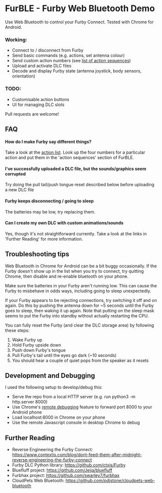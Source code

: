# FurBLE - Furby Web Bluetooth Demo
Use Web Bluetooth to control your Furby Connect. Tested with Chrome for Android.

### Working:
- Connect to / disconnect from Furby
- Send basic commands (e.g. actions, set antenna colour)
- Send custom action numbers (see [list of action sequences](https://github.com/Jeija/bluefluff/blob/master/doc/actions.md))
- Upload and activate DLC files
- Decode and display Furby state (antenna joystick, body sensors, orientation)

### TODO:
- Customisable action buttons
- UI for managing DLC slots

Pull requests are welcome!

## FAQ

#### How do I make Furby say different things?
Take a look at the [action list](https://github.com/Jeija/bluefluff/blob/master/doc/actions.md#list). Look up the four numbers for a particular action and put them in the 'action sequences' section of FurBLE.

#### I've successfully uploaded a DLC file, but the sounds/graphics seem corrupted
Try doing the pull tail/push tongue reset described below before uploading a new DLC file

#### Furby keeps disconnecting / going to sleep
The batteries may be low, try replacing them.

#### Can I create my own DLC with custom animations/sounds
Yes, though it's not straightforward currently. Take a look at the links in 'Further Reading' for more information.

## Troubleshooting tips
Web Bluetooth in Chrome for Android can be a bit buggy occasionally. If the Furby doesn't show up in the list when you try to connect, try quitting Chrome, then disable and re-enable bluetooth on your phone.

Make sure the batteries in your Furby aren't running low. This can cause the Furby to misbehave in odds ways, including going to sleep unexpectedly.

If your Furby appears to be rejecting connections, try switching it off and on again. Do this by pushing the antenna down for ~5 seconds until the Furby goes to sleep, then waking it up again. Note that putting on the sleep mask seems to put the Furby into standby without actually restarting the CPU.

You can fully reset the Furby (and clear the DLC storage area) by following these steps:
1. Wake Furby up
2. Hold Furby upside down
3. Push down Furby's tongue
4. Pull Furby's tail until the eyes go dark (~10 seconds)
5. You should hear a couple of quiet pops from the speaker as it resets


## Development and Debugging

I used the following setup to develop/debug this:
- Serve the repo from a local HTTP server (e.g. run python3 -m http.server 8000)
- Use Chrome's [remote debugging](https://developers.google.com/web/tools/chrome-devtools/remote-debugging/) feature to forward port 8000 to your Android phone
- Load localhost:8000 in Chrome on your phone
- Use the remote Javascript console in desktop Chrome to debug

## Further Reading
- Reverse Engineering the Furby Connect: https://www.contextis.com/blog/dont-feed-them-after-midnight-reverse-engineering-the-furby-connect
- Furby DLC Python library: https://github.com/ctxis/Furby
- Bluefluff project: https://github.com/Jeija/bluefluff
- Furbhax project: https://github.com/swarley7/furbhax
- CloudPets Web Bluetooth: https://github.com/pdjstone/cloudpets-web-bluetooth
